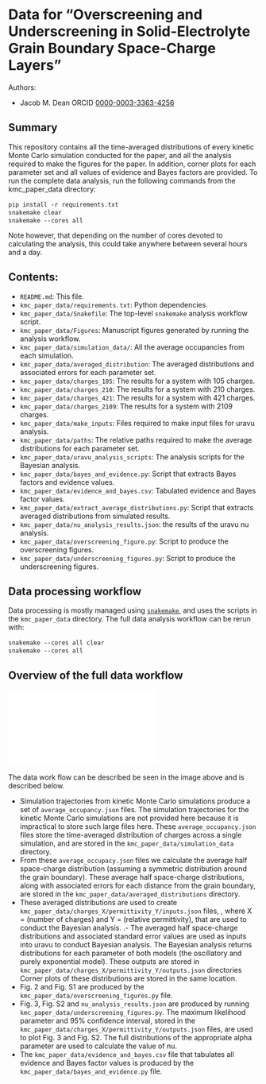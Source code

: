 # Data  for &ldquo;Overscreening and Underscreening in Solid-Electrolyte Grain Boundary Space-Charge Layers&rdquo;
Authors:
- Jacob M. Dean ORCID [0000-0003-3363-4256](https://orcid.org/0000-0003-3363-4256)
## Summary
This repository contains all the time-averaged distributions of every kinetic Monte Carlo simulation conducted for the paper, and all the analysis required to make the figures for the paper. In addition, corner plots for each parameter set and all values of evidence and Bayes factors are provided.
To run the complete data analysis, run the following commands from the kmc_paper_data directory:
```
pip install -r requirements.txt
snakemake clear
snakemake --cores all
```
Note however, that depending on the number of cores devoted to calculating the analysis, this could take anywhere between several hours and a day.
## Contents:
- `README.md`: This file.
- `kmc_paper_data/requirements.txt`: Python dependencies.
- `kmc_paper_data/Snakefile`: The top-level `snakemake` analysis workflow script.
- `kmc_paper_data/Figures`: Manuscript figures generated by running the analysis workflow.
- `kmc_paper_data/simulation_data/`: All the average occupancies from each simulation.
- `kmc_paper_data/averaged_distribution`: The averaged distributions and associated errors for each parameter set.
- `kmc_paper_data/charges_105`: The results for a system with 105 charges.
- `kmc_paper_data/charges_210`: The results for a system with 210 charges.
- `kmc_paper_data/charges_421`: The results for a system with 421 charges.
- `kmc_paper_data/charges_2109`: The results for a system with 2109 charges.
- `kmc_paper_data/make_inputs`: Files required to make input files for uravu analysis.
- `kmc_paper_data/paths`: The relative paths required to make the average distributions for each parameter set.
- `kmc_paper_data/uravu_analysis_scripts`: The analysis scripts for the Bayesian analysis.
- `kmc_paper_data/bayes_and_evidence.py`: Script that extracts Bayes factors and evidence values.
- `kmc_paper_data/evidence_and_bayes.csv`: Tabulated evidence and Bayes factor values.
- `kmc_paper_data/extract_average_distributions.py`: Script that extracts averaged distributions from simulated results.
- `kmc_paper_data/nu_analysis_results.json`: the results of the uravu nu analysis.
- `kmc_paper_data/overscreening_figure.py`: Script to produce the overscreening figures.
- `kmc_paper_data/underscreening_figures.py`: Script to produce the underscreening figures.
## Data processing workflow
Data processing is mostly managed using [`snakemake`](https://snakemake.readthedocs.io), and uses the scripts in the `kmc_paper_data` directory. The full data analysis workflow can be rerun with:
```
snakemake --cores all clear
snakemake --cores all
```

## Overview of the full data workflow

![](README_figures/Data_Workflow.pdf)

The data work flow can be described be seen in the image above and is described below. 

- Simulation trajectories from kinetic Monte Carlo simulations produce a set of `average_occupancy.json` files. The simulation trajectories for the kinetic Monte Carlo simulations are not provided here because it is impractical to store such large files here. These `average_occupancy.json` files store the time-averaged distribution of charges across a single simulation, and are stored in the `kmc_paper_data/simulation_data` directory. 
- From these `average_occupacy.json` files we calculate the average half space-charge distribution (assuming a symmetric distribution around the grain boundary). These average half space-charge distributions, along with associated errors for each distance from the grain boundary, are stored in the `kmc_paper_data/averaged_distributions` directory.
- These averaged distributions are used to create `kmc_paper_data/charges_X/permittivity_Y/inputs.json` files, , where X = (number of charges) and Y = (relative permittivity), that are used to conduct the Bayesian analysis. 
.-  The averaged half space-charge distributions and associated standard error values are used as inputs into uravu to conduct Bayesian analysis. The Bayesian analysis returns distributions for each parameter of both models (the oscillatory and purely exponential model). These outputs are stored in `kmc_paper_data/charges_X/permittivity_Y/outputs.json` directories Corner plots of these distributions are stored in the same location.
-  Fig. 2 and Fig. S1 are produced by the `kmc_paper_data/overscreening_figures.py` file. 
-   Fig. 3, Fig. S2 and `nu_analysis_results.json` are produced by running `kmc_paper_data/underscreening_figures.py`. The maximum likelihood parameter and 95% confidence interval, stored in the `kmc_paper_data/charges_X/permittivity_Y/outputs.json` files, are used to plot Fig. 3 and Fig. S2. The full distributions of the appropriate alpha parameter are used to calculate the value of nu.
-   The `kmc_paper_data/evidence_and_bayes.csv` file that tabulates all evidence and Bayes factor values is produced by the `kmc_paper_data/bayes_and_evidence.py` file. 
